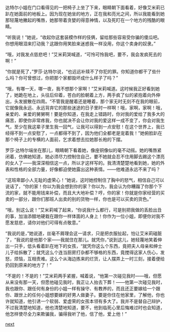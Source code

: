 
达特尔小姐在门口看得见的一把椅子上坐了下来，眼睛朝下面看着，好像艾米莉已趴在她面前的地板上。因为现在她坐的地方，正在我和亮光之间，所以我能看到她那轻蔑地撇起的嘴唇，她那带着贪婪的得意神情，以及死盯在一个地方的残酷的眼睛。

“听我说！”她说，“收起你这套装模作样的伎俩，留给那些容易受你骗的傻瓜吧。你想用眼泪来打动我？这跟你用笑脸来迷惑我一样没用，你这个卖身的奴隶。”

“哦，对我发点慈悲吧！”艾米莉哭喊道，“可怜可怜我吧，要不，我会发疯死去的啊！”

“你就是死了，”罗莎·达特尔说，“也远远补赎不了你犯的罪。你知道你都干了些什么吗？你可曾想过，你把那个家都毁坏成什么样子了吗？”

“哦，有哪一天，哪一夜，我不想那个家啊！”艾米莉喊道。这时候我正好看到她了，她跪在地上，头往后仰着，苍白的脸朝着上方，两手疯了似的紧抱着向外伸出，头发披散在四周。“不管我是醒着还是睡着，那个家无时无刻不在我的眼前，它就像我永远、永远背弃它的那些迷途的日子里时一样啊！哦，家啊，家啊！哦，亲爱的、亲爱的舅舅啊！要是你知道，在我走上错路时，你对我的爱给了我多大的痛苦，即使你非常疼我，你也就决不会让你对我的爱这样一成不变了，你会对我生气，至少在我这辈子里生我一回气，让我可以得到一点安慰！在这个世界上，我已经得不到一点安慰了，一点都得不到了，因为他们全都老是宠着我！”她俯脸趴在那个椅子上的专横的人面前，乞求着想去拉她那长袍的下摆。

罗莎·达特尔端坐在那儿，眼睛朝下看着她，像座铜像似的毫不动摇。她的嘴唇紧闭着，仿佛她知道，她必须尽力控制住自己，要不她就会忍不住用脚去踢这个漂亮的女人了——我深深相信这一点，所以才这样写的。我清清楚楚地看到她，她的外表和性格的全部力量，好像都迫使她露出这种表情。——他难道永远不来了吗？

“这班卑鄙小人无耻的虚荣心！”她说，这时她控制住了胸中的怒气，相信自己可以说话了，“你的家！你以为我会想到你的家？你以为，我会认为你糟蹋了你那个下流的家，就不能用钱来补偿，而且大大地补偿？哼，你的家！你就是你家经营的买卖的一部分，跟你们那班人出卖的别的货物一样，你也是可以买卖的货色。”

“哦，别这么说！”艾米莉喊了起来，“你说我什么都行，可是别把我做的丢脸出丑的事，加油添醋地硬栽在跟你一样体面的人身上！你作为一位小姐，即便你对我不愿发慈悲，请你对他们可得有点敬意。”

“我说的是，”她说道，丝毫不屑理会这一请求，只是把衣服扯起，怕让艾米莉碰脏了，“我说的是他那个家——我就住在那儿。就凭你，”说到这儿，她轻蔑地笑着伸出一只手，低头看着趴在地下的女孩，“就凭你这么个东西，竟把夫人母亲和绅士儿子给拆散了；就凭这么个连当厨房打杂都不够格的东西，竟搅得这家人伤心，发怒，烦恼，互相责难。这么个从海边拣来的烂货，让人摆弄上一时三刻，接着便给扔回到原来的地方了！”

“不是的！不是的！”艾米莉两手紧握，喊着说，“他第一次碰见我时——哦，但愿从来没有那一天，但愿他碰见我时，我正让人抬去下葬！——他第一次碰见我时，我也跟你、跟任何有身份的小姐一样有操守、有教养的，而且还正要嫁给一个跟你、跟世上的任何小姐想要嫁的好男人做妻子。要是你住在他家里，了解他，你也许就知道，他引诱一个软弱、爱虚荣的女孩本领有多大了。我并不是替自己辩护，不过我清楚地知道，他也清楚地知道，要不，他到临死心里后悔难过时也会知道，他怎样使尽全力来欺骗我，骗得我听了他，信了他，爱上他！”

[next](page637.md)